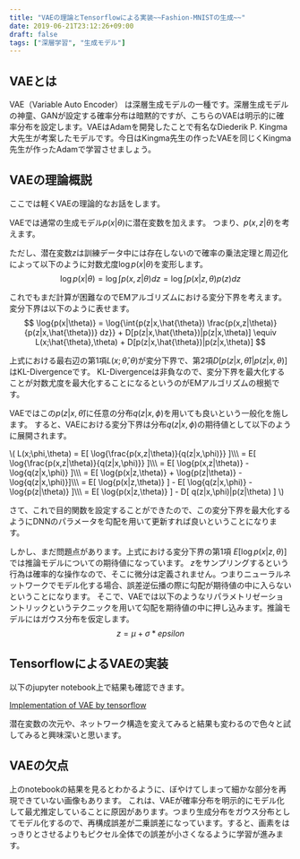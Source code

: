 ```yaml
---
title: "VAEの理論とTensorflowによる実装~~Fashion-MNISTの生成~~"
date: 2019-06-21T23:12:26+09:00
draft: false
tags: ["深層学習", "生成モデル"]
---
```

## VAEとは
VAE（Variable Auto Encoder）
は深層生成モデルの一種です。深層生成モデルの神童、GANが設定する確率分布は暗黙的ですが、こちらのVAEは明示的に確率分布を設定します。VAEはAdamを開発したことで有名なDiederik P. Kingma大先生が考案したモデルです。今日はKingma先生の作ったVAEを同じくKingma先生が作ったAdamで学習させましょう。

## VAEの理論概説
ここでは軽くVAEの理論的なお話をします。

VAEでは通常の生成モデル$p(x|\theta)$に潜在変数を加えます。
つまり、$p(x,z|\theta)$を考えます。

ただし、潜在変数$z$は訓練データ中には存在しないので確率の乗法定理と周辺化によって以下のように対数尤度$\log{p(x|\theta)}$を変形します。
$$
\log{p(x|\theta)} = 
\log{\int{p(x,z|\theta)dz}} =
\log{\int{p(x|z,\theta)p(z)dz}}
$$

これでもまだ計算が困難なのでEMアルゴリズムにおける変分下界を考えます。変分下界は以下のように表せます。
$$
\log{p(x|\theta)} = 
\log{\int{p(z|x,\hat{\theta}) \frac{p(x,z|\theta)}{p(z|x,\hat{\theta})} dz}} +
D[p(z|x,\hat{\theta})|p(z|x,\theta)]
\equiv
L(x;\hat{\theta},\theta) +
D[p(z|x,\hat{\theta})|p(z|x,\theta)]
$$

上式における最右辺の第1項$L(x;\hat{\theta},\theta)$が変分下界で、第2項$D[p(z|x,\hat{\theta})|p(z|x,\theta)]$はKL-Divergenceです。
KL-Divergenceは非負なので、変分下界を最大化することが対数尤度を最大化することになるというのがEMアルゴリズムの根拠です。

VAEではこの$p(z|x,\hat{\theta})$に任意の分布$q(z|x,\phi)$を用いても良いという一般化を施します。
すると、VAEにおける変分下界は分布$q(z|x,\phi)$の期待値として以下のように展開されます。

\\(
L(x;\phi,\theta) = 
E[ \log{\frac{p(x,z|\theta)}{q(z|x,\phi)}} ]\\\\\\
= E[ \log{\frac{p(x,z|\theta)}{q(z|x,\phi)}} ]\\\\\\
= E[ \log{p(x,z|\theta)} - \log{q(z|x,\phi)} ]\\\\\\
= E[ \log{p(x|z,\theta)} + \log{p(z|\theta)} - \log{q(z|x,\phi)}]\\\\\\
= E[ \log{p(x|z,\theta)} ] - E[ \log{q(z|x,\phi)} - \log{p(z|\theta)} ]\\\\\\
= E[ \log{p(x|z,\theta)} ] - D[ q(z|x,\phi)|p(z|\theta) ]
\\)

さて、これで目的関数を設定することができたので、この変分下界を最大化するようにDNNのパラメータを勾配を用いて更新すれば良いということになります。

しかし、まだ問題点があります。上式における変分下界の第1項
$E[ \log{p(x|z,\theta)} ]$
では推論モデルについての期待値になっています。
$z$をサンプリングするという行為は確率的な操作なので、そこに微分は定義されません。つまりニューラルネットワークでモデル化する場合、誤差逆伝播の際に勾配が期待値の中に入らないということになります。
そこで、VAEでは以下のようなリパラメトリゼーショントリックというテクニックを用いて勾配を期待値の中に押し込みます。推論モデルにはガウス分布を仮定します。
$$
z = \mu + \sigma * epsilon
$$

## TensorflowによるVAEの実装
以下のjupyter notebook上で結果も確認できます。

<a href="https://gist.github.com/mtkwT/c6991b38ce4584ba222fd74bd9f4ab82">Implementation of VAE by tensorflow</a>

潜在変数の次元や、ネットワーク構造を変えてみると結果も変わるので色々と試してみると興味深いと思います。

## VAEの欠点
上のnotebookの結果を見るとわかるように、ぼやけてしまって細かな部分を再現できていない画像もあります。
これは、VAEが確率分布を明示的にモデル化して最尤推定していることに原因があります。つまり生成分布をガウス分布としてモデル化するので、再構成誤差が二乗誤差になっています。すると、画素をはっきりとさせるよりもピクセル全体での誤差が小さくなるように学習が進みます。
